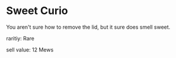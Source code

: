 # Sweet Curio

You aren't sure how to remove the lid, but it sure does smell sweet.

raritiy: Rare

sell value: 12 Mews